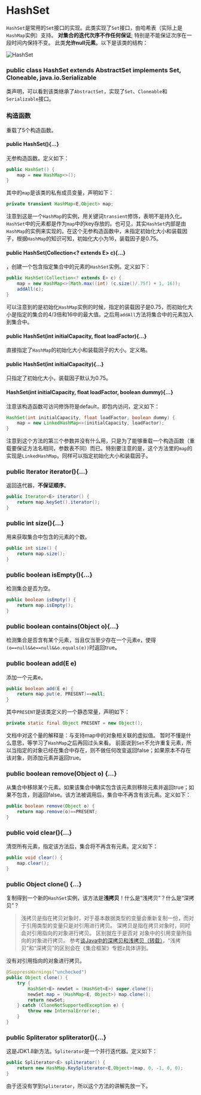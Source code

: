 # HashSet
`HashSet`是常用的`Set`接口的实现。此类实现了`Set`接口，由哈希表（实际上是`HashMap`实例）支持。 **对集合的迭代次序不作任何保证**; 特别是不能保证次序在一段时间内保持不变。 此类**允许null元素**。以下是该类的结构：

![HashSet](http://ovn0i3kdg.bkt.clouddn.com/HashSet.png)

### public class HashSet<E> extends AbstractSet<E> implements Set<E>, Cloneable, java.io.Serializable
类声明，可以看到该类继承了`AbstractSet`，实现了`Set`、`Cloneable`和`Serializable`接口。

### 构造函数
重载了5个构造函数。
#### public HashSet(){...}
无参构造函数。定义如下：
```java
public HashSet() {
    map = new HashMap<>();
}
```
其中的`map`是该类的私有成员变量，声明如下：
```java
private transient HashMap<E,Object> map;
```
注意到这是一个`HashMap`的实例，用关键词`transient`修饰，表明不是持久化。`HashSet`中的元素都是作为`map`中的key存放的。也可见，其实`HashSet`内部是由`HashMap`的实例来实现的。在这个无参构造函数中，未指定初始化大小和装载因子，根据`HashMap`的知识可知，初始化大小为16，装载因子是0.75。

#### public HashSet(Collection<? extends E> c){...}
，创建一个包含指定集合中的元素的`HashSet`实例。定义如下：
```java
public HashSet(Collection<? extends E> c) {
    map = new HashMap<>(Math.max((int) (c.size()/.75f) + 1, 16));
    addAll(c);
}
```
可以注意到的是初始化`HashMap`实例的时候，指定的装载因子是0.75，而初始化大小是指定的集合的4/3倍和16中的最大值。之后用`addAll`方法将集合中的元素加入到集合中。

####  public HashSet(int initialCapacity, float loadFactor){...}
直接指定了`HashMap`的初始化大小和装载因子的大小。定义略。

#### public HashSet(int initialCapacity){...}
只指定了初始化大小，装载因子默认为0.75。

#### HashSet(int initialCapacity, float loadFactor, boolean dummy){...}
注意该构造函数可访问修饰符是default，即包内访问，定义如下：
```java
HashSet(int initialCapacity, float loadFactor, boolean dummy) {
    map = new LinkedHashMap<>(initialCapacity, loadFactor);
}
```
注意到这个方法的第三个参数并没有什么用，只是为了能够重载一个构造函数（重载要保证方法名相同，参数表不同）而已。特别要注意的是，这个方法里的`map`的实现是`LinkedHashMap`。同样可以指定初始化大小和装载因子。

### public Iterator<E> iterator(){...}
返回迭代器，**不保证顺序**。
```java
public Iterator<E> iterator() {
    return map.keySet().iterator();
}
```
###  public int size(){...}
用来获取集合中包含的元素的个数。
```java
public int size() {
    return map.size();
}
```

### public boolean isEmpty(){...}
检测集合是否为空。
```java
public boolean isEmpty() {
    return map.isEmpty();
}
```

### public boolean contains(Object o){...}
检测集合是否含有某个元素，当且仅当至少存在一个元素e，使得`(o==null&&e==null&&o.equals(e))`时返回true。

### public boolean add(E e)
添加一个元素e。
```java
public boolean add(E e) {
    return map.put(e, PRESENT)==null;
}
```
其中`PRESENT`是该类定义的一个静态常量，声明如下：
```java
private static final Object PRESENT = new Object();
```
文档中对这个量的解释是：与支持map中的对象相关联的虚拟值。
暂时不懂是什么意思，等学习了`HashMap`之后再回过头来看。
前面说到`Set`不允许重复元素，所以当指定的对象已经在集合中存在，则不做任何改变返回false；如果原本不存在该对象，则添加元素并返回true。

### public boolean remove(Object o) {...}
从集合中移除某个元素。如果该集合中确实包含该元素则移除元素并返回true；如果不包含，则返回false。该方法被调用后，集合中不再含有该元素。定义如下：
```java
public boolean remove(Object o) {
    return map.remove(o)==PRESENT;
}
```


### public void clear(){...}
清空所有元素，指定该方法后，集合将不再含有元素。定义如下：
```java
public void clear() {
    map.clear();
}
```

### public Object clone() {...}
复制得到一个新的`HashSet`实例，该方法是**浅拷贝**！什么是“浅拷贝”？什么是“深拷贝”？

> 浅拷贝是指在拷贝对象时，对于基本数据类型的变量会重新复制一份，而对于引用类型的变量只是对引用进行拷贝。
> 深拷贝是指在拷贝对象时，同时会对引用指向的对象进行拷贝。
> 区别就在于是否对  对象中的引用变量所指向的对象进行拷贝。
> 参考[谈Java中的深拷贝和浅拷贝（转载）](http://www.cnblogs.com/dolphin0520/p/3700693.html)，“浅拷贝”和“深拷贝”的区别会在《集合框架》专题z具体讲到。

没有对引用指向的对象进行拷贝。
```java
@SuppressWarnings("unchecked")
public Object clone() {
    try {
        HashSet<E> newSet = (HashSet<E>) super.clone();
        newSet.map = (HashMap<E, Object>) map.clone();
        return newSet;
    } catch (CloneNotSupportedException e) {
        throw new InternalError(e);
    }
}
```

### public Spliterator<E> spliterator(){...}
这是JDK1.8新方法。`Spliterator`是一个并行迭代器。定义如下：
```java
public Spliterator<E> spliterator() {
    return new HashMap.KeySpliterator<E,Object>(map, 0, -1, 0, 0);
}
```
由于还没有学到`Spliterator`，所以这个方法的讲解先放一下。
